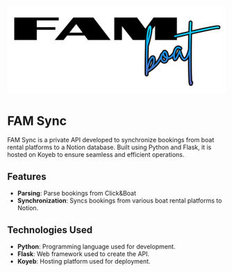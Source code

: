 # ![FAM Sync Logo](logo.png)

# FAM Sync

FAM Sync is a private API developed to synchronize bookings from boat rental platforms to a Notion database. Built using Python and Flask, it is hosted on Koyeb to ensure seamless and efficient operations.

## Features

- **Parsing**: Parse bookings from Click&Boat
- **Synchronization**: Syncs bookings from various boat rental platforms to Notion.

## Technologies Used

- **Python**: Programming language used for development.
- **Flask**: Web framework used to create the API.
- **Koyeb**: Hosting platform used for deployment.
